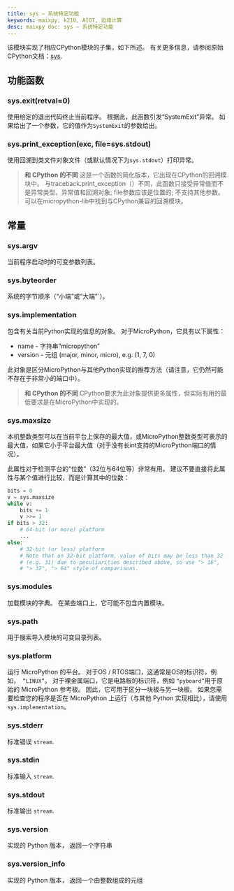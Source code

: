 ```yaml
---
title: sys – 系统特定功能
keywords: maixpy, k210, AIOT, 边缘计算
desc: maixpy doc: sys – 系统特定功能
---
```




该模块实现了相应CPython模块的子集，如下所述。 有关更多信息，请参阅原始CPython文档：[sys](https://docs.python.org/3.5/library/sys.html#module-sys).

## 功能函数

### sys.exit(retval=0)

使用给定的退出代码终止当前程序。 根据此，此函数引发“SystemExit”异常。 如果给出了一个参数，它的值作为`SystemExit`的参数给出。

### sys.print_exception(exc, file=sys.stdout)

使用回溯到类文件对象文件（或默认情况下为`sys.stdout`）打印异常。

> **和 CPython 的不同**
> 这是一个函数的简化版本，它出现在CPython的回溯模块中。 与traceback.print_exception（）不同，此函数只接受异常值而不是异常类型，异常值和回溯对象; file参数应该是位置的; 不支持其他参数。 可以在micropython-lib中找到与CPython兼容的回溯模块。

## 常量

### sys.argv

当前程序启动时的可变参数列表。

### sys.byteorder

系统的字节顺序（“小端”或“大端”`）。

### sys.implementation

包含有关当前Python实现的信息的对象。 对于MicroPython，它具有以下属性：

* name - 字符串“micropython”
* version - 元组 (major, minor, micro), e.g. (1, 7, 0)

此对象是区分MicroPython与其他Python实现的推荐方法（请注意，它仍然可能不存在于非常小的端口中）。

> **和 CPython 的不同**
> CPython要求为此对象提供更多属性，但实际有用的最低要求是在MicroPython中实现的。

### sys.maxsize

本机整数类型可以在当前平台上保存的最大值，或MicroPython整数类型可表示的最大值，如果它小于平台最大值（对于没有长int支持的MicroPython端口的情况）。

此属性对于检测平台的“位数”（32位与64位等）非常有用。 建议不要直接将此属性与某个值进行比较，而是计算其中的位数：

```python
bits = 0
v = sys.maxsize
while v:
    bits += 1
    v >>= 1
if bits > 32:
    # 64-bit (or more) platform
    ...
else:
    # 32-bit (or less) platform
    # Note that on 32-bit platform, value of bits may be less than 32
    # (e.g. 31) due to peculiarities described above, so use "> 16",
    # "> 32", "> 64" style of comparisons.
```

### sys.modules

加载模块的字典。 在某些端口上，它可能不包含内置模块。

### sys.path

用于搜索导入模块的可变目录列表。

### sys.platform

运行 MicroPython 的平台。 对于OS / RTOS端口，这通常是OS的标识符，例如，` “LINUX”`。 对于裸金属端口，它是电路板的标识符，例如 `“pyboard”`用于原始的 MicroPython 参考板。 因此，它可用于区分一块板与另一块板。 如果您需要检查您的程序是否在 MicroPython 上运行（与其他 Python 实现相比），请使用`sys.implementation`。

### sys.stderr

标准错误 `stream`.

### sys.stdin

标准输入 `stream`.

### sys.stdout

标准输出 `stream`.

### sys.version

实现的 Python 版本， 返回一个字符串

### sys.version_info

实现的 Python 版本， 返回一个由整数组成的元组



